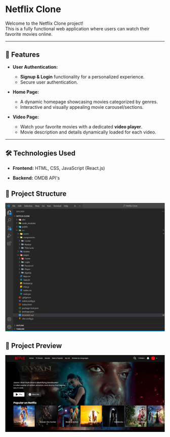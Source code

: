 # Netflix Clone

Welcome to the Netflix Clone project!  
This is a fully functional web application where users can watch their favorite movies online.

---

## 🚀 Features

- **User Authentication:**

  - **Signup & Login** functionality for a personalized experience.
  - Secure user authentication.

- **Home Page:**

  - A dynamic homepage showcasing movies categorized by genres.
  - Interactive and visually appealing movie carousel/sections.

- **Video Page:**
  - Watch your favorite movies with a dedicated **video player**.
  - Movie description and details dynamically loaded for each video.

---

## 🛠️ Technologies Used

- **Frontend:** HTML, CSS, JavaScript (React.js)

- **Backend:** OMDB API's

## 📂 Project Structure

![Project Structure](./src/assets/project-structure.jpeg)

## 📂 Project Preview

![Netflix Clone Preview](./src/assets/netflix-clone-preview.jpeg)
